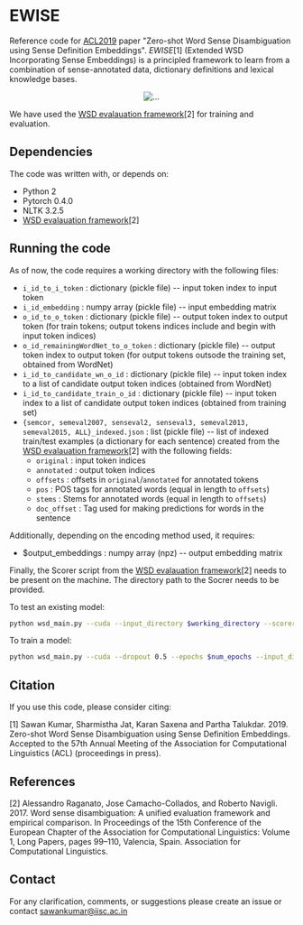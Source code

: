# EWISE

Reference code for [ACL2019](http://acl2019.org/) paper "Zero-shot Word Sense Disambiguation using Sense Definition Embeddings".
*EWISE*[1] (Extended WSD Incorporating Sense Embeddings) is a principled framework to learn from a combination of sense-annotated data, dictionary definitions and lexical knowledge bases.

<p align="center">
  <img align="center" src="https://github.com/malllabiisc/EWISE/blob/master/images/architecture.png" alt="...">
</p>

We have used the [WSD evalauation framework](http://lcl.uniroma1.it/wsdeval)[2] for training and evaluation.

## Dependencies
The code was written with, or depends on:
* Python 2
* Pytorch 0.4.0
* NLTK 3.2.5
* [WSD evalauation framework](http://lcl.uniroma1.it/wsdeval)[2]

## Running the code
As of now, the code requires a working directory with the following files:
* ```i_id_to_i_token``` : dictionary (pickle file) -- input token index to input token
* ```i_id_embedding``` : numpy array (pickle file) -- input embedding matrix  
* ```o_id_to_o_token``` : dictionary (pickle file) -- output token index to output token (for train tokens; output tokens indices include and begin with input token indices) 
* ```o_id_remainingWordNet_to_o_token``` : dictionary (pickle file) -- output token index to output token (for output tokens outsode the training set, obtained from WordNet)
* ```i_id_to_candidate_wn_o_id``` : dictionary (pickle file) -- input token index to a list of candidate output token indices (obtained from WordNet)
* ```i_id_to_candidate_train_o_id``` : dictionary (pickle file) -- input token index to a list of candidate output token indices (obtained from training set)
* ```{semcor, semeval2007, senseval2, senseval3, semeval2013, semeval2015, ALL}_indexed.json``` : list (pickle file) -- list of indexed train/test examples (a dictionary for each sentence) created from the [WSD evalauation framework](http://lcl.uniroma1.it/wsdeval)[2] with the following fields:
  * ```original``` : input token indices
  * ```annotated``` : output token indices
  * ```offsets``` : offsets in ```original```/```annotated``` for annotated tokens
  * ```pos``` : POS tags for annotated words (equal in length to ```offsets```)
  * ```stems``` : Stems for annotated words (equal in length to ```offsets```) 
  * ```doc_offset``` : Tag used for making predictions for words in the sentence

Additionally, depending on the encoding method used, it requires:
* $output_embeddings : numpy array (npz) -- output embedding matrix 

Finally, the Scorer script from the [WSD evalauation framework](http://lcl.uniroma1.it/wsdeval)[2] needs to be present on the machine. The directory path to the Socrer needs to be provided.

To test an existing model:
```bash
python wsd_main.py --cuda --input_directory $working_directory --scorer $path_to_scorer --output_embedding customnpz-$output_embeddings --train semcor --val semeval2007 --predict_on_unseen --evaluate --pretrained $model_path
```
To train a model:
```bash
python wsd_main.py --cuda --dropout 0.5 --epochs $num_epochs --input_directory $working_directory    --scorer ./ --output_embedding customnpz-$output_embeddings  --train semcor --val semeval2007 --lr 0.0001 --predict_on_unseen  --save $save_path
```

## Citation
If you use this code, please consider citing:

[1] Sawan Kumar, Sharmistha Jat, Karan Saxena and Partha Talukdar. 2019. Zero-shot Word Sense Disambiguation using Sense Definition Embeddings. Accepted to the 57th Annual Meeting of the Association for Computational Linguistics (ACL) (proceedings in press).

## References
[2] Alessandro Raganato, Jose Camacho-Collados, and Roberto Navigli. 2017. Word sense disambiguation: A unified evaluation framework and empirical comparison. In Proceedings of the 15th Conference of the European Chapter of the Association for Computational Linguistics: Volume 1, Long Papers, pages 99–110, Valencia, Spain. Association for Computational Linguistics.

## Contact
For any clarification, comments, or suggestions please create an issue or contact sawankumar@iisc.ac.in
